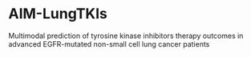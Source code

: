 # AIM-LungTKIs
Multimodal prediction of tyrosine kinase inhibitors therapy outcomes in advanced EGFR-mutated non-small cell lung cancer patients
